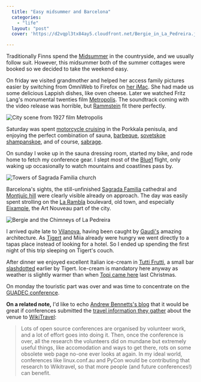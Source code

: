 ```yaml
---
  title: "Easy midsummer and Barcelona"
  categories: 
    - "life"
  layout: "post"
  cover: 'https://d2vqpl3tx84ay5.cloudfront.net/Bergie_in_La_Pedreira.jpg'

---
```

Traditionally Finns spend the [Midsummer][12] in the countryside, and we usually follow suit. However, this midsummer both of the summer cottages were booked so we decided to take the weekend easy.

On friday we visited grandmother and helped her access family pictures easier by switching from OmniWeb to Firefox on [her iMac][18]. She had made us some delicious Lappish dishes, like oven cheese. Later we watched Fritz Lang's monumental twenties film [Metropolis][3]. The soundtrack coming with the video release was horrible, but [Rammstein][4] fit there perfectly.

![City scene from 1927 film Metropolis](https://d2vqpl3tx84ay5.cloudfront.net/metropolis_tower.jpg)

Saturday was spent [motorcycle cruising][15] in the Porkkala penisula, and enjoying the perfect combination of sauna, [barbeque][13], [sovetskoe shampanskoe][14], and of course, [sabrage][16].

On sunday I woke up in the sauna dressing room, started my bike, and rode home to fetch my conference gear. I slept most of the [Blue1][17] flight, only waking up occasionally to watch mountains and coastlines pass by.

![Towers of Sagrada Familia church](https://d2vqpl3tx84ay5.cloudfront.net/Towers_of_Sagrada_Familia.jpg)

Barcelona's sights, the still-unfinished [Sagrada Familia][7] cathedral and [Montjuïc hill][6] were clearly visible already on approach. The day was easily spent strolling on the [La Rambla][5] boulevard, old town, and especially [Eixample][11], the Art Nouveau part of the city.

![Bergie and the Chimneys of La Pedreira](https://d2vqpl3tx84ay5.cloudfront.net/Bergie_in_La_Pedreira.jpg)

I arrived quite late to [Vilanova][8], having been caught by [Gaudi's][9] amazing architecture. As [Tigert][10] and Miia already were hungry we went directly to a tapas place instead of looking for a hotel. So I ended up spending the first night of this trip sleeping on Tigert's couch.

After dinner we enjoyed excellent Italian ice-cream in [Tutti Frutti][1], a small bar [slashdotted][2] earlier by Tigert. Ice-cream is mandatory here anyway as weather is slightly warmer than when [Topi came here][19] last Christmas.

On monday the touristic part was over and was time to concentrate on the [GUADEC conference][20].

__On a related note,__ I'd like to echo [Andrew Bennetts's blog][21] that it would be great if conferences submitted the [travel information they gather][23] about the venue to [WikiTravel][22]:

> Lots of open source conferences are organised by volunteer work, and a lot of effort goes into doing it. Then, once the conference is over, all the research the volunteers did on mundane but extremely useful things, like accomodation and ways to get there, rots on some obsolete web page no-one ever looks at again. In my ideal world, conferences like linux.conf.au and PyCon would be contributing that research to Wikitravel, so that more people (and future conferences!) can benefit. 

[1]: http://www.tigert.com/archives/2006/06/25/message-to-chris-blizzard/
[2]: http://www.tigert.com/archives/2006/06/26/ice-cream-revisited/
[3]: http://en.wikipedia.org/wiki/Metropolis_%28film%29
[4]: http://en.wikipedia.org/wiki/Rammstein
[5]: http://en.wikipedia.org/wiki/La_Rambla
[6]: http://en.wikipedia.org/wiki/Montju%C3%AFc
[7]: http://en.wikipedia.org/wiki/Sagrada_Familia
[8]: http://en.wikipedia.org/wiki/Vilanova_i_la_Geltr%C3%BA
[9]: http://en.wikipedia.org/wiki/Antoni_Gaud%C3%AD
[10]: http://www.tigert.com/
[11]: http://en.wikipedia.org/wiki/Eixample
[12]: http://virtual.finland.fi/netcomm/news/showarticle.asp?intNWSAID=26052
[13]: http://bergie.iki.fi/moblog/2006-06-24-1151168408
[14]: http://bergie.iki.fi/moblog/2006-06-23-1151099404
[15]: http://bergie.iki.fi/moblog/2006-06-24-1151158803
[16]: http://www.confreriedusabredor.co.uk/sabrage/tutorial.html
[17]: http://www.blue1.com/
[18]: http://bergie.iki.fi/moblog/2006-06-23-1151061603
[19]: http://www.tktuomin.org/blog/christmas-at-barcelona.html
[20]: http://guadec.org/GUADEC2006
[21]: http://andrew.puzzling.org/diary/2005/January/13/20050113
[22]: http://wikitravel.org/
[23]: http://guadec.org/GUADEC2006/location
